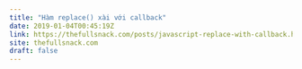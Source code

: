 ```yaml
---
title: "Hàm replace() xài với callback"
date: 2019-01-04T00:45:19Z
link: https://thefullsnack.com/posts/javascript-replace-with-callback.html
site: thefullsnack.com
draft: false
---
```

